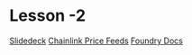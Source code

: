 # Lesson -2

[Slidedeck]()
[Chainlink Price Feeds](https://docs.chain.link/data-feeds/price-feeds/addresses?network=ethereum&page=1&search=ETH+%2F+USD)
[Foundry Docs](https://book.getfoundry.sh)
